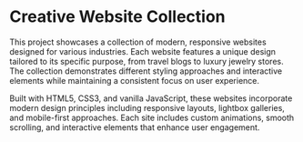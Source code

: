 # Creative Website Collection

This project showcases a collection of modern, responsive websites designed for various industries. Each website features a unique design tailored to its specific purpose, from travel blogs to luxury jewelry stores. The collection demonstrates different styling approaches and interactive elements while maintaining a consistent focus on user experience.

Built with HTML5, CSS3, and vanilla JavaScript, these websites incorporate modern design principles including responsive layouts, lightbox galleries, and mobile-first approaches. Each site includes custom animations, smooth scrolling, and interactive elements that enhance user engagement.
